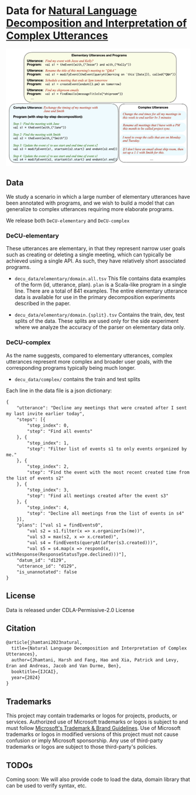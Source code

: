 
# Data for [Natural Language Decomposition and Interpretation of Complex Utterances](https://arxiv.org/pdf/2305.08677)


![DeCU](./resources/decu.png)


## Data

We study a scenario in which a large number of elementary utterances have been annotated with programs, and we wish to build a model that can generalize to complex utterances requiring more elaborate programs.

We release both `DeCU-elementary` and `DeCU-complex`

### DeCU-elementary

These utterances are elementary, in that they represent narrow user goals such as creating or deleting a single meeting, which can typically be achieved using a single API. As such, they have relatively short associated programs.

- `decu_data/elementary/domain.all.tsv`
This file contains data examples of the form (id, utterance, plan). `plan` is a Scala-like program in a single line. There are a total of 841 examples.
The entire elementary utterance data is available for use in the primary decomposition experiments described in the paper.

- `decu_data/elementary/domain.{split}.tsv`
Contains the train, dev, test splits of the data. These splits are used only for the side experiment where we analyze the accuracy of the parser on elementary data only.


### DeCU-complex

As the name suggests, compared to elementary utterances, complex utterances represent more complex and broader user goals, with the corresponding programs typically being much longer.  

- `decu_data/complex/` contains the train and test splits 

Each line in the data file is a json dictionary:

```
{
	"utterance": "Decline any meetings that were created after I sent my last invite earlier today",
	"steps": [{
		"step_index": 0,
		"step": "Find all events"
	}, {
		"step_index": 1,
		"step": "Filter list of events s1 to only events organized by me."
	}, {
		"step_index": 2,
		"step": "Find the event with the most recent created time from the list of events s2"
	}, {
		"step_index": 3,
		"step": "Find all meetings created after the event s3"
	}, {
		"step_index": 4,
		"step": "Decline all meetings from the list of events in s4"
	}],
	"plans": ["val s1 = findEvents0", 
        "val s2 = s1.filter(x => x.organizerIs(me))", 
        "val s3 = max(s2, x => x.created)", 
        "val s4 = findEvents(queryAt(after(s3.created)))", 
        "val s5 = s4.map(x => respond(x, withResponse(ResponseStatusType.declined)))"],
	"datum_id": "d129",
	"utterance_id": "d129",
    "is_unannotated": false
}
```

## License

Data is released under CDLA-Permissive-2.0 License


## Citation

```
@article{jhamtani2023natural,
  title={Natural Language Decomposition and Interpretation of Complex Utterances},
  author={Jhamtani, Harsh and Fang, Hao and Xia, Patrick and Levy, Eran and Andreas, Jacob and Van Durme, Ben},
  booktitle={IJCAI},
  year={2024}
}
```


## Trademarks

This project may contain trademarks or logos for projects, products, or services. Authorized use of Microsoft 
trademarks or logos is subject to and must follow 
[Microsoft's Trademark & Brand Guidelines](https://www.microsoft.com/en-us/legal/intellectualproperty/trademarks/usage/general).
Use of Microsoft trademarks or logos in modified versions of this project must not cause confusion or imply Microsoft sponsorship.
Any use of third-party trademarks or logos are subject to those third-party's policies.

## TODOs
Coming soon: We will also provide code to load the data, domain library that can be used to verify syntax, etc.